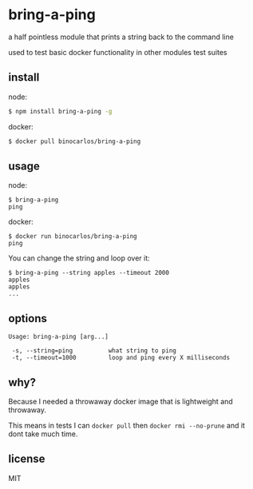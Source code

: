 bring-a-ping
============

a half pointless module that prints a string back to the command line

used to test basic docker functionality in other modules test suites

## install

node:

```bash
$ npm install bring-a-ping -g
```

docker:

```bash
$ docker pull binocarlos/bring-a-ping
```

## usage

node:

```
$ bring-a-ping
ping
```

docker:

```
$ docker run binocarlos/bring-a-ping
ping
```

You can change the string and loop over it:

```
$ bring-a-ping --string apples --timeout 2000
apples
apples
...
```

## options

```
Usage: bring-a-ping [arg...]

 -s, --string=ping          what string to ping
 -t, --timeout=1000         loop and ping every X milliseconds
```

## why?

Because I needed a throwaway docker image that is lightweight and throwaway.

This means in tests I can `docker pull` then `docker rmi --no-prune` and it dont take much time.

## license

MIT